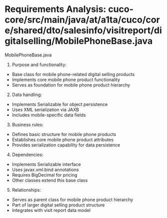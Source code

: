 # Requirements Analysis: cuco-core/src/main/java/at/a1ta/cuco/core/shared/dto/salesinfo/visitreport/digitalselling/MobilePhoneBase.java

MobilePhoneBase.java
1. Purpose and functionality:
- Base class for mobile phone-related digital selling products
- Implements core mobile phone product functionality
- Serves as foundation for mobile phone product hierarchy

2. Data handling:
- Implements Serializable for object persistence
- Uses XML serialization via JAXB
- Includes mobile-specific data fields

3. Business rules:
- Defines basic structure for mobile phone products
- Establishes core mobile phone product attributes
- Provides serialization capability for data persistence

4. Dependencies:
- Implements Serializable interface
- Uses javax.xml.bind annotations
- Requires BigDecimal for pricing
- Other classes extend this base class

5. Relationships:
- Serves as parent class for mobile phone product hierarchy
- Part of larger digital selling product structure
- Integrates with visit report data model